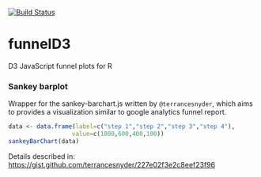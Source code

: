 [![Build Status](https://travis-ci.org/alberthkcheng/funnelD3.svg?branch=master)](https://travis-ci.org/alberthkcheng/funnelD3)

# funnelD3
D3 JavaScript funnel plots for R 

### Sankey barplot
Wrapper for the sankey-barchart.js written by `@terrancesnyder`, which aims to
provides a visualization similar to google analytics funnel report.

```R
data <- data.frame(label=c("step 1","step 2","step 3","step 4"),
                  value=c(1000,600,400,100))
sankeyBarChart(data)
```

Details described in: https://gist.github.com/terrancesnyder/227e02f3e2c8eef23f96
